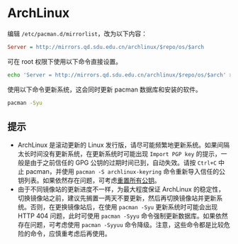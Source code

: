 # ArchLinux

编辑 `/etc/pacman.d/mirrorlist`，改为以下内容：

```ini
Server = http://mirrors.qd.sdu.edu.cn/archlinux/$repo/os/$arch 
```

可在 root 权限下使用以下命令直接设置。
```bash
echo 'Server = http://mirrors.qd.sdu.edu.cn/archlinux/$repo/os/$arch' > /etc/pacman.d/mirrorlist
```

使用以下命令更新系统，这会同时更新 pacman 数据库和安装的软件。

```bash
pacman -Syu
```

## 提示

- ArchLinux 是滚动更新的 Linux 发行版，请尽可能频繁地更新系统。如果间隔太长时间没有更新系统，在更新系统时可能出现 `Import PGP key` 的提示，一般是由于之前信任的 GPG 公钥的过期时间已到，自动失效。请按 `Ctrl+C` 中止 pacman，并使用 `pacman -S archlinux-keyring` 命令重新导入信任的公钥列表。如果依然存在问题，可考虑[重置所有公钥](https://wiki.archlinux.org/index.php/Pacman/Package_signing#Resetting_all_the_keys)。
- 由于不同镜像站的更新进度不一样，为最大程度保证 ArchLinux 的稳定性，切换镜像站之前，建议先搁置一两天不要更新，然后再切换镜像站并更新系统。否则，在更换镜像站后，在使用 `pacman -Syu` 更新系统时可能会出现 HTTP 404 问题，此时可使用 `pacman -Syyu` 命令强制更新数据库。如果依然存在问题，可考虑使用 `pacman -Syyuu` 命令降级。注意，这些命令都是比较危险的命令，应慎重考虑后再使用。
